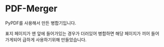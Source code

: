 # PDF-Merger
PyPDF를 사용해서 만든 병합기입니다.

표지 페이지가 맨 앞에 들어가있는 경우가 더러있어 병합하면 해당 페이지가 끼어 들어가게되어 급하게 사용하기위해 만들었습니다.